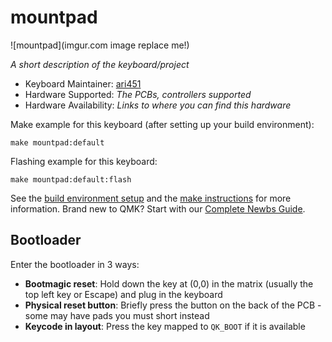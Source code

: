 # mountpad

![mountpad](imgur.com image replace me!)

*A short description of the keyboard/project*

* Keyboard Maintainer: [ari451](https://github.com/ari451)
* Hardware Supported: *The PCBs, controllers supported*
* Hardware Availability: *Links to where you can find this hardware*

Make example for this keyboard (after setting up your build environment):

    make mountpad:default

Flashing example for this keyboard:

    make mountpad:default:flash

See the [build environment setup](https://docs.qmk.fm/#/getting_started_build_tools) and the [make instructions](https://docs.qmk.fm/#/getting_started_make_guide) for more information. Brand new to QMK? Start with our [Complete Newbs Guide](https://docs.qmk.fm/#/newbs).

## Bootloader

Enter the bootloader in 3 ways:

* **Bootmagic reset**: Hold down the key at (0,0) in the matrix (usually the top left key or Escape) and plug in the keyboard
* **Physical reset button**: Briefly press the button on the back of the PCB - some may have pads you must short instead
* **Keycode in layout**: Press the key mapped to `QK_BOOT` if it is available
